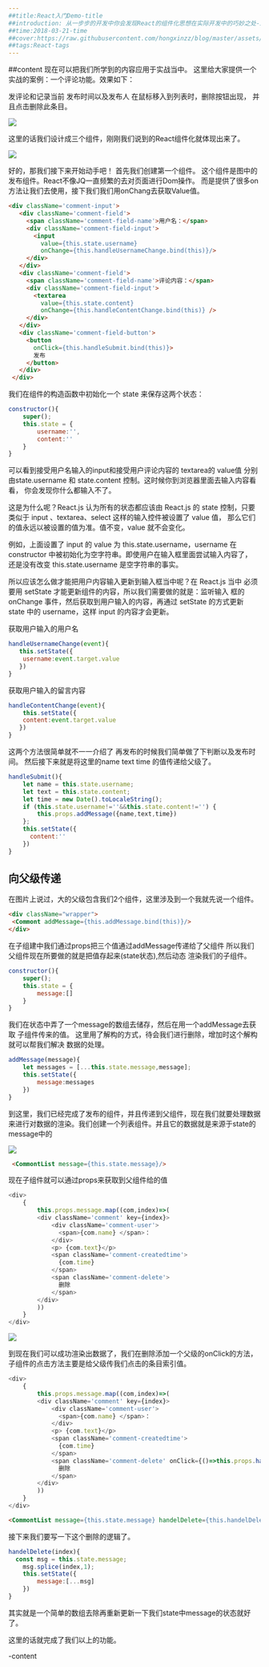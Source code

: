 ```yaml
---
##title:React入门Demo-title
##introduction: 从一步步的开发中你会发现React的组件化思想在实际开发中的巧妙之处-introduction
##time:2018-03-21-time
##cover:https://raw.githubusercontent.com/hongxinzz/blog/master/assets/img/reactdom.png-cover
##tags:React-tags
---
```


##content
现在可以把我们所学到的内容应用于实战当中。
这里给大家提供一个实战的案例：一个评论功能。效果如下：

发评论和记录当前 
发布时间以及发布人
在鼠标移入到列表时，删除按钮出现，
并且点击删除此条目。

![](https://github.com/hongxinzz/React-demo/blob/master/message.gif)

这里的话我们设计成三个组件，刚刚我们说到的React组件化就体现出来了。

![](https://raw.githubusercontent.com/hongxinzz/blog/master/assets/img/demo1.png)

好的，那我们接下来开始动手吧！
首先我们创建第一个组件。
这个组件是图中的发布组件。React不像JQ一直频繁的去对页面进行Dom操作。
而是提供了很多on方法让我们去使用，接下我们我们用onChang去获取Value值。
```Html
<div className='comment-input'>
   <div className='comment-field'>
     <span className='comment-field-name'>用户名：</span>
     <div className='comment-field-input'>
       <input
         value={this.state.username}
         onChange={this.handleUsernameChange.bind(this)}/>
     </div>
   </div>
   <div className='comment-field'>
     <span className='comment-field-name'>评论内容：</span>
     <div className='comment-field-input'>
       <textarea
         value={this.state.content}
         onChange={this.handleContentChange.bind(this)} />
     </div>
   </div>
   <div className='comment-field-button'>
     <button
       onClick={this.handleSubmit.bind(this)}>
       发布
     </button>
   </div>
 </div>   
 ``` 
 我们在组件的构造函数中初始化一个 state 来保存这两个状态：
 ```Javascript
 constructor(){
     super();
     this.state = {
         username:'',
         content:''
     }
 }
 ```
 可以看到接受用户名输入的input和接受用户评论内容的 textarea的 value值
 分别由state.username 和 state.content 控制。这时候你到浏览器里面去输入内容看看，
 你会发现你什么都输入不了。

 这是为什么呢？React.js 认为所有的状态都应该由 React.js 的 state 控制，只要
 类似于 input 、textarea、select 这样的输入控件被设置了 value 值，
 那么它们的值永远以被设置的值为准。值不变，value 就不会变化。

 例如，上面设置了 input 的 value 为 this.state.username，username 在 
 constructor 中被初始化为空字符串。即使用户在输入框里面尝试输入内容了，
 还是没有改变 this.state.username 是空字符串的事实。

 所以应该怎么做才能把用户内容输入更新到输入框当中呢？在 React.js 当中
 必须要用 setState 才能更新组件的内容，所以我们需要做的就是：监听输入
 框的 onChange 事件，然后获取到用户输入的内容，再通过 setState 的方式更新 
 state 中的 username，这样 input 的内容才会更新。

 获取用户输入的用户名
 ```Javascript
 handleUsernameChange(event){
    this.setState({
     username:event.target.value
    })
 }
 ```
获取用户输入的留言内容
```Javascript
handleContentChange(event){
    this.setState({
    content:event.target.value
   })
}
```
这两个方法很简单就不一一介绍了
再发布的时候我们简单做了下判断以及发布时间。
然后接下来就是将这里的name text time 的值传递给父级了。
```Javascript
handleSubmit(){
    let name = this.state.username;
    let text = this.state.content;
    let time = new Date().toLocaleString();
    if (this.state.username!=''&&this.state.content!='') {
        this.props.addMessage({name,text,time})
    };
    this.setState({
      content:''
    })
}
```
## 向父级传递
在图片上说过，大的父级包含我们2个组件，这里涉及到一个我就先说一个组件。
```Html
<div className="wrapper">
 <Commont addMessage={this.addMessage.bind(this)}/>
</div>
```
在子组建中我们通过props把三个值通过addMessage传递给了父组件
所以我们父组件现在所要做的就是把值存起来(state状态),然后动态
渲染我们的子组件。
```Javascript
constructor(){
    super();
    this.state = {
        message:[]
    }
}
```
我们在状态中弄了一个message的数组去储存，然后在用一个addMessage去获取
子组件传来的值。
这里用了解构的方式，待会我们进行删除，增加时这个解构就可以帮我们解决
数据的处理。
```Javascript
addMessage(message){
    let messages = [...this.state.message,message];
    this.setState({
        message:messages
    })
}
```
到这里，我们已经完成了发布的组件，并且传递到父组件，现在我们就要处理数据
来进行对数据的渲染。我们创建一个列表组件。并且它的数据就是来源于state的message中的

![](https://raw.githubusercontent.com/hongxinzz/blog/master/assets/img/list.PNG)

```Html
 <CommontList message={this.state.message}/>
```
现在子组件就可以通过props来获取到父组件给的值
```Javascript
<div>
    {
        this.props.message.map((com,index)=>(
        <div className='comment' key={index}>
            <div className='comment-user'>
              <span>{com.name} </span>：
            </div>
            <p> {com.text}</p>
            <span className='comment-createdtime'>
              {com.time}
            </span>
            <span className='comment-delete'>
              删除
            </span>
        </div>
        ))
    }
</div>
```

![](https://raw.githubusercontent.com/hongxinzz/blog/master/assets/img/list2.PNG)

到现在我们可以成功渲染出数据了，我们在删除添加一个父级的onClick的方法，
子组件的点击方法主要是给父级传我们点击的条目索引值。
```Javascript
<div>
    {
        this.props.message.map((com,index)=>(
        <div className='comment' key={index}>
            <div className='comment-user'>
              <span>{com.name} </span>：
            </div>
            <p> {com.text}</p>
            <span className='comment-createdtime'>
              {com.time}
            </span>
            <span className='comment-delete' onClick={()=>this.props.handelDelete(index)}>
              删除
            </span>
        </div>
        ))
    }
</div>
```
```Html
<CommontList message={this.state.message} handelDelete={this.handelDelete.bind(this)}/>
```
接下来我们要写一下这个删除的逻辑了。
```Javascript
handelDelete(index){
  const msg = this.state.message;
    msg.splice(index,1);
    this.setState({
        message:[...msg]
    })
}
```
其实就是一个简单的数组去除再重新更新一下我们state中message的状态就好了。

这里的话就完成了我们以上的功能。


-content

